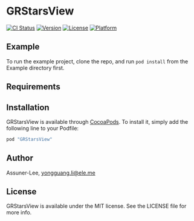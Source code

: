 # GRStarsView

[![CI Status](http://img.shields.io/travis/Assuner-Lee/GRStarsView.svg?style=flat)](https://travis-ci.org/Assuner-Lee/GRStarsView)
[![Version](https://img.shields.io/cocoapods/v/GRStarsView.svg?style=flat)](http://cocoapods.org/pods/GRStarsView)
[![License](https://img.shields.io/cocoapods/l/GRStarsView.svg?style=flat)](http://cocoapods.org/pods/GRStarsView)
[![Platform](https://img.shields.io/cocoapods/p/GRStarsView.svg?style=flat)](http://cocoapods.org/pods/GRStarsView)

## Example

To run the example project, clone the repo, and run `pod install` from the Example directory first.

## Requirements

## Installation

GRStarsView is available through [CocoaPods](http://cocoapods.org). To install
it, simply add the following line to your Podfile:

```ruby
pod "GRStarsView"
```

## Author

Assuner-Lee, yongguang.li@ele.me

## License

GRStarsView is available under the MIT license. See the LICENSE file for more info.
